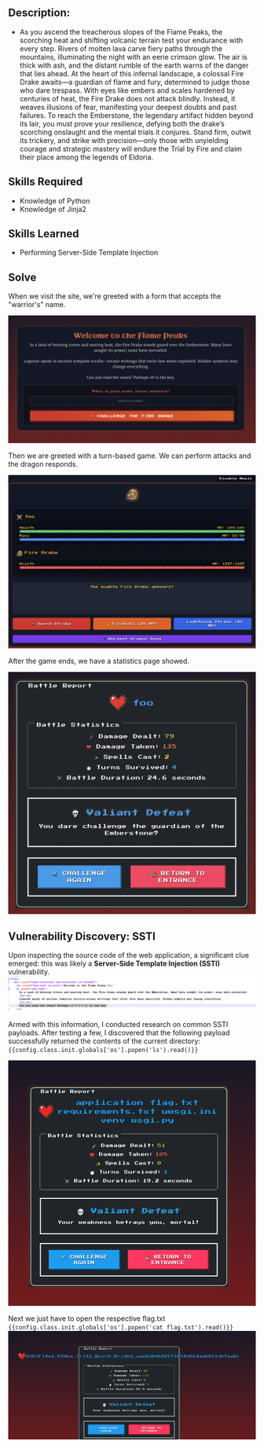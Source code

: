 ## Description:

- As you ascend the treacherous slopes of the Flame Peaks, the scorching heat and shifting volcanic terrain test your endurance with every step. Rivers of molten lava carve fiery paths through the mountains, illuminating the night with an eerie crimson glow. The air is thick with ash, and the distant rumble of the earth warns of the danger that lies ahead. At the heart of this infernal landscape, a colossal Fire Drake awaits—a guardian of flame and fury, determined to judge those who dare trespass. With eyes like embers and scales hardened by centuries of heat, the Fire Drake does not attack blindly. Instead, it weaves illusions of fear, manifesting your deepest doubts and past failures. To reach the Emberstone, the legendary artifact hidden beyond its lair, you must prove your resilience, defying both the drake’s scorching onslaught and the mental trials it conjures. Stand firm, outwit its trickery, and strike with precision—only those with unyielding courage and strategic mastery will endure the Trial by Fire and claim their place among the legends of Eldoria.
## Skills Required

- Knowledge of Python
- Knowledge of Jinja2

## Skills Learned

- Performing Server-Side Template Injection

## Solve
When we visit the site, we're greeted with a form that accepts the "warrior's" name.

![](Images/Pasted%20image%2020250326215735.png)

Then we are greeted with a turn-based game. We can perform attacks and the dragon responds.

![](Images/Pasted%20image%2020250326215740.png)

After the game ends, we have a statistics page showed.

![](Images/Pasted%20image%2020250326215745.png)

## Vulnerability Discovery: SSTI

Upon inspecting the source code of the web application, a significant clue emerged: this was likely a **Server-Side Template Injection (SSTI)** vulnerability.
![](Images/Pasted%20image%2020250326215924.png)

Armed with this information, I conducted research on common SSTI payloads. After testing a few, I discovered that the following payload successfully returned the contents of the current directory:
`{{config.class.init.globals['os'].popen('ls').read()}}`

![](Images/Pasted%20image%2020250326220000.png)

Next we just have to open the respective flag.txt `{{config.class.init.globals['os'].popen('cat flag.txt').read()}}`
![](Images/Pasted%20image%2020250326220038.png)

